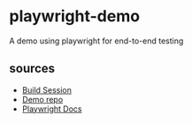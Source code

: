 # playwright-demo
A demo using playwright for end-to-end testing

## sources
- [Build Session](https://build.microsoft.com/en-US/sessions/DEM508?source=sessions)
- [Demo repo](https://github.com/csharpfritz/AspirePlaywrightDemo)
- [Playwright Docs](https://playwright.dev/dotnet/docs/intro)
